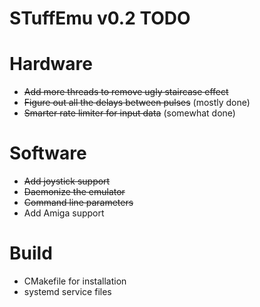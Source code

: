 STuffEmu v0.2 TODO
==================
 
 # Hardware
 - ~~Add more threads to remove ugly staircase effect~~
 - ~~Figure out all the delays between pulses~~ (mostly done)
 - ~~Smarter rate limiter for input data~~ (somewhat done)
 
 # Software
 - ~~Add joystick support~~
 - ~~Daemonize the emulator~~
 - ~~Command line parameters~~
 - Add Amiga support
 
 # Build
 - CMakefile for installation
 - systemd service files
